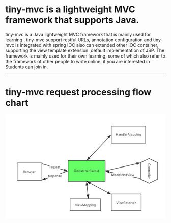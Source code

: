 tiny-mvc is a lightweight MVC framework that supports Java.
==================================
tiny-mvc is a  Java lightweight MVC framework that is mainly used for learning . tiny-mvc support restful URLs, annotation configuration and tiny-mvc is integrated with spring
IOC also can extended  other IOC container, supporting the view template extension ,default implementation of JSP. The framework is mainly used for their
 own learning, some of which also refer to the framework of other people to write online, if you are interested in
Students can join in.
---------------------------- -------
tiny-mvc request processing flow chart
==================================
 ![image](https://github.com/wenbo2018/WebS/blob/master/webs.png)
